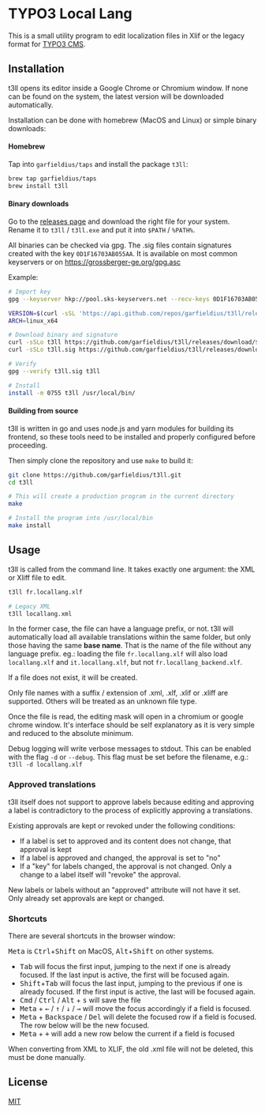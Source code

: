 # TYPO3 Local Lang

This is a small utility program to edit localization files in Xlif or the legacy
format for [TYPO3 CMS](https://www.typo3.org/).

## Installation

t3ll opens its editor inside a Google Chrome or Chromium window. If none can be found
on the system, the latest version will be downloaded automatically.

Installation can be done with homebrew (MacOS and Linux) or simple binary downloads:

#### Homebrew

Tap into `garfieldius/taps` and install the package `t3ll`:

```bash
brew tap garfieldius/taps
brew install t3ll
```

#### Binary downloads

Go to the [releases page](https://github.com/garfieldius/t3ll/releases) and download the
right file for your system. Rename it to `t3ll` / `t3ll.exe` and put it into `$PATH`
/ `%PATH%`.

All binaries can be checked via gpg. The .sig files contain signatures created with the
key `0D1F16703AB055AA`. It is available on most common keyservers or on
<https://grossberger-ge.org/gpg.asc>

Example:

```bash
# Import key
gpg --keyserver hkp://pool.sks-keyservers.net --recv-keys 0D1F16703AB055AA

VERSION=$(curl -sSL 'https://api.github.com/repos/garfieldius/t3ll/releases/latest' | jq -r '.tag_name')
ARCH=linux_x64

# Download binary and signature
curl -sSLo t3ll https://github.com/garfieldius/t3ll/releases/download/${VERSION}/t3ll_${ARCH}
curl -sSLo t3ll.sig https://github.com/garfieldius/t3ll/releases/download/${VERSION}/t3ll_${ARCH}.sig

# Verify
gpg --verify t3ll.sig t3ll

# Install
install -m 0755 t3ll /usr/local/bin/
```

#### Building from source

t3ll is written in go and uses node.js and yarn modules for building its frontend,
so these tools need to be installed and properly configured before proceeding.

Then simply clone the repository and use `make` to build it:

```bash
git clone https://github.com/garfieldius/t3ll.git
cd t3ll

# This will create a production program in the current directory
make

# Install the program into /usr/local/bin
make install
```

## Usage

t3ll is called from the command line. It takes exactly one argument: the XML or
Xliff file to edit.

```bash
t3ll fr.locallang.xlf

# Legacy XML
t3ll locallang.xml
```

In the former case, the file can have a language prefix, or not. t3ll will
automatically load all available translations within the same folder, but only
those having the same **base name**. That is the name of the file without any
language prefix. eg.: loading the file `fr.locallang.xlf` will also load `
locallang.xlf` and `it.locallang.xlf`, but not `fr.locallang_backend.xlf`.

If a file does not exist, it will be created.

Only file names with a suffix / extension of .xml, .xlf, .xlif or .xliff are
supported. Others will be treated as an unknown file type.

Once the file is read, the editing mask will open in a chromium or google chrome
window. It's interface should be self explanatory as it is very simple and
reduced to the absolute minimum.

Debug logging will write verbose messages to stdout. This can be enabled with the
flag `-d` or `--debug`. This flag must be set before the filename, e.g.: `t3ll -d locallang.xlf`

### Approved translations

t3ll itself does not support to approve labels because editing and approving a label
is contradictory to the process of explicitly approving a translations.

Existing approvals are kept or revoked under the following conditions:

* If a label is set to approved and its content does not change, that approval is kept
* If a label is approved and changed, the approval is set to "no"
* If a "key" for labels changed, the approval is not changed. Only a change to a label
  itself will "revoke" the approval.

New labels or labels without an "approved" attribute will not have it set. Only already
set approvals are kept or changed.

### Shortcuts

There are several shortcuts in the browser window:

<kbd>Meta</kbd> is <kbd>Ctrl</kbd>+<kbd>Shift</kbd> on MacOS, <kbd>Alt</kbd>+<kbd>Shift</kbd> on
other systems.

* <kbd>Tab</kbd> will focus the first input, jumping to the next if one is
  already focused. If the last input is active, the first will be focused again.
* <kbd>Shift</kbd>+<kbd>Tab</kbd> will focus the last input, jumping to the
  previous if one is already focused. If the first input is active, the last
  will be focused again.
* <kbd>Cmd</kbd> / <kbd>Ctrl</kbd> / <kbd>Alt</kbd> + <kbd>s</kbd>  will save
  the file
* <kbd>Meta</kbd> + <kbd>←</kbd> / <kbd>↑</kbd> / <kbd>↓</kbd> / <kbd>→</kbd>
  will move the focus accordingly if a field is focused.
* <kbd>Meta</kbd> + <kbd>Backspace</kbd> / <kbd>Del</kbd> will delete the focused
  row if a field is focused. The row below will be the new focused.
* <kbd>Meta</kbd> + <kbd>+</kbd> will add a new row below the current if a field
  is focused

When converting from XML to XLIF, the old .xml file will not be deleted, this must
be done manually.

## License

[MIT](https://opensource.org/licenses/MIT)
